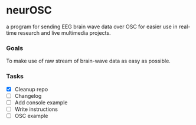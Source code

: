 # neurOSC
a program for sending EEG brain wave data over OSC for easier use in real-time research and live multimedia projects. 

### Goals

To make use of raw stream of brain-wave data as easy as possible. 

### Tasks

- [x] Cleanup repo
- [ ] Changelog
- [ ] Add console example
- [ ] Write instructions
- [ ] OSC example